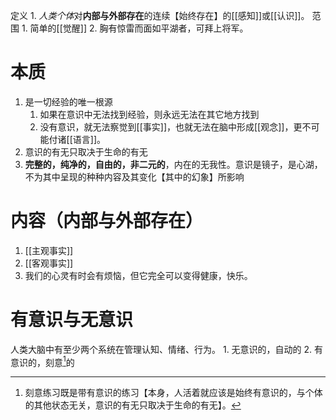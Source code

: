 定义
	1. *人类个体*对**内部与外部存在**的连续【始终存在】的[[感知]]或[[认识]]。
范围
	1. 简单的[[觉醒]] 
	2. 胸有惊雷而面如平湖者，可拜上将军。
# 本质
1. 是一切经验的唯一根源
	1. 如果在意识中无法找到经验，则永远无法在其它地方找到
	2. 没有意识，就无法察觉到[[事实]]，也就无法在脑中形成[[观念]]，更不可能付诸[[语言]]。
2. 意识的有无只取决于生命的有无
3. **完整的，纯净的，自由的，非二元的**，内在的无我性。意识是镜子，是心湖，不为其中呈现的种种内容及其变化【其中的幻象】所影响
# 内容（内部与外部存在）
1. [[主观事实]] 
2. [[客观事实]] 
1. 我们的心灵有时会有烦恼，但它完全可以变得健康，快乐。
# 有意识与无意识
人类大脑中有至少两个系统在管理认知、情绪、行为。
	1. 无意识的，自动的
	2. 有意识的，刻意[^1]的




[^1]: 刻意练习既是带有意识的练习【本身，人活着就应该是始终有意识的，与个体的其他状态无关，意识的有无只取决于生命的有无】。